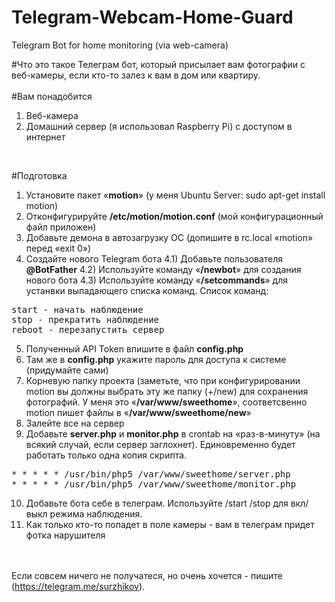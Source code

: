# Telegram-Webcam-Home-Guard
Telegram Bot for home monitoring (via web-camera)


#Что это такое
Телеграм бот, который присылает вам фотографии с веб-камеры, если кто-то залез к вам в дом или квартиру.<br>
<br>
#Вам понадобится
1) Веб-камера<br>
2) Домашний сервер (я использовал Raspberry Pi) с доступом в интернет<br>
<br>

#Подготовка
<br>
1) Установите пакет «<b>motion</b>» (у меня Ubuntu Server: sudo apt-get install motion)<br>
2) Отконфигурируйте <b>/etc/motion/motion.conf</b> (мой конфигурационный файл приложен)<br>
3) Добавьте демона в автозагрузку ОС (допишите в rc.local «motion» перед «exit 0»)<br>
4) Создайте нового Telegram бота
4.1) Добавьте пользователя <b>@BotFather</b>
4.2) Используйте команду «<b>/newbot</b>» для создания нового бота
4.3) Используйте команду «<b>/setcommands</b>» для устанвки выпадающего списка команд. Список команд:

<pre>
start - начать наблюдение
stop - прекратить наблюдение
reboot - перезапустить сервер
</pre>

5) Полученный API Token впишите в файл <b>config.php</b><br>
6) Там же в <b>config.php</b> укажите пароль для доступа к системе (придумайте сами)<br>
7) Корневую папку проекта (заметьте, что при конфигурировании motion вы должны выбрать эту же папку (+/new) для сохранения фотографий. У меня это  «<b>/var/www/sweethome</b>», соответсвенно motion пишет файлы в «<b>/var/www/sweethome/new</b>»<br>
8) Залейте все на сервер<br>
9) Добавьте <b>server.php</b> и <b>monitor.php</b> в crontab на «раз-в-минуту» (на всякий случай, если сервер заглохнет). Единовременно будет работать только одна копия скрипта. <br>

<pre>
* * * * * /usr/bin/php5 /var/www/sweethome/server.php
* * * * * /usr/bin/php5 /var/www/sweethome/monitor.php
</pre>

10) Добавьте бота себе в телеграм. Используйте /start /stop для вкл/выкл режима наблюдения.<br>
11) Как только кто-то попадет в поле камеры - вам в телеграм придет фотка нарушителя<br>
<br><br>

Если совсем ничего не получатеся, но очень хочется - пишите (<a href="https://telegram.me/surzhikov">https://telegram.me/surzhikov</a>).<br>
